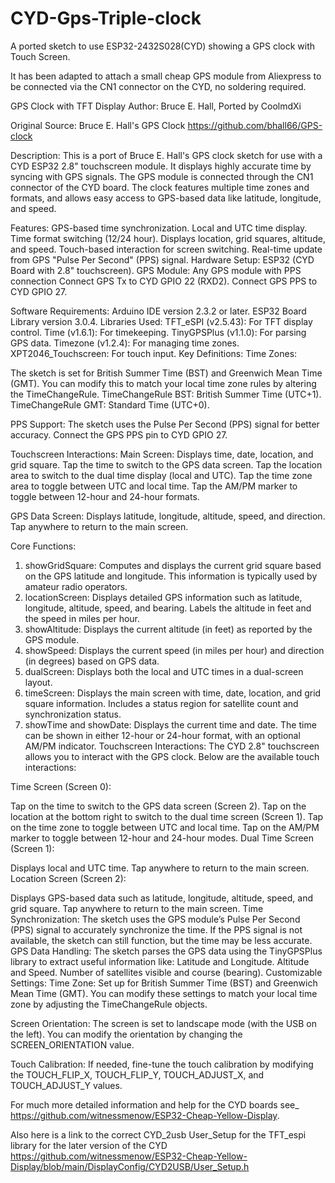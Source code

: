 # CYD-Gps-Triple-clock
A ported sketch to use ESP32-2432S028(CYD) showing a GPS clock with Touch Screen.

It has been adapted to attach a small cheap GPS module from Aliexpress to be connected via the CN1 connector on the CYD, no soldering required.

GPS Clock with TFT Display
Author: Bruce E. Hall, Ported by CoolmdXi

Original Source: Bruce E. Hall's GPS Clock https://github.com/bhall66/GPS-clock


Description:
This is a port of Bruce E. Hall's GPS clock sketch for use with a CYD ESP32 2.8" touchscreen module. It displays highly accurate time by syncing with GPS signals. The GPS module is connected through the CN1 connector of the CYD board. The clock features multiple time zones and formats, and allows easy access to GPS-based data like latitude, longitude, and speed.

Features:
GPS-based time synchronization.
Local and UTC time display.
Time format switching (12/24 hour).
Displays location, grid squares, altitude, and speed.
Touch-based interaction for screen switching.
Real-time update from GPS "Pulse Per Second" (PPS) signal.
Hardware Setup:
 ESP32 (CYD Board with 2.8" touchscreen).
GPS Module: Any GPS module with PPS connection
Connect GPS Tx to CYD GPIO 22 (RXD2).
Connect GPS PPS to CYD GPIO 27.
 
Software Requirements:
Arduino IDE version 2.3.2 or later.
ESP32 Board Library version 3.0.4.
Libraries Used:
TFT_eSPI (v2.5.43): For TFT display control.
Time (v1.6.1): For timekeeping.
TinyGPSPlus (v1.1.0): For parsing GPS data.
Timezone (v1.2.4): For managing time zones.
XPT2046_Touchscreen: For touch input.
Key Definitions:
Time Zones:

The sketch is set for British Summer Time (BST) and Greenwich Mean Time (GMT). You can modify this to match your local time zone rules by altering the TimeChangeRule.
TimeChangeRule BST: British Summer Time (UTC+1).
TimeChangeRule GMT: Standard Time (UTC+0).

PPS Support: The sketch uses the Pulse Per Second (PPS) signal for better accuracy. Connect the GPS PPS pin to CYD GPIO 27.

Touchscreen Interactions:
Main Screen:
Displays time, date, location, and grid square.
Tap the time to switch to the GPS data screen.
Tap the location area to switch to the dual time display (local and UTC).
Tap the time zone area to toggle between UTC and local time.
Tap the AM/PM marker to toggle between 12-hour and 24-hour formats.

GPS Data Screen:
Displays latitude, longitude, altitude, speed, and direction.
Tap anywhere to return to the main screen.

Core Functions:
1. showGridSquare:
Computes and displays the current grid square based on the GPS latitude and longitude. This information is typically used by amateur radio operators.
2. locationScreen:
Displays detailed GPS information such as latitude, longitude, altitude, speed, and bearing.
Labels the altitude in feet and the speed in miles per hour.
3. showAltitude:
Displays the current altitude (in feet) as reported by the GPS module.
4. showSpeed:
Displays the current speed (in miles per hour) and direction (in degrees) based on GPS data.
5. dualScreen:
Displays both the local and UTC times in a dual-screen layout.
6. timeScreen:
Displays the main screen with time, date, location, and grid square information.
Includes a status region for satellite count and synchronization status.
7. showTime and showDate:
Displays the current time and date. The time can be shown in either 12-hour or 24-hour format, with an optional AM/PM indicator.
Touchscreen Interactions:
The CYD 2.8" touchscreen allows you to interact with the GPS clock. Below are the available touch interactions:

Time Screen (Screen 0):

Tap on the time to switch to the GPS data screen (Screen 2).
Tap on the location at the bottom right to switch to the dual time screen (Screen 1).
Tap on the time zone to toggle between UTC and local time.
Tap on the AM/PM marker to toggle between 12-hour and 24-hour modes.
Dual Time Screen (Screen 1):

Displays local and UTC time.
Tap anywhere to return to the main screen.
Location Screen (Screen 2):

Displays GPS-based data such as latitude, longitude, altitude, speed, and grid square.
Tap anywhere to return to the main screen.
Time Synchronization:
The sketch uses the GPS module’s Pulse Per Second (PPS) signal to accurately synchronize the time.
If the PPS signal is not available, the sketch can still function, but the time may be less accurate.
GPS Data Handling:
The sketch parses the GPS data using the TinyGPSPlus library to extract useful information like:
Latitude and Longitude.
Altitude and Speed.
Number of satellites visible and course (bearing).
Customizable Settings:
Time Zone: Set up for British Summer Time (BST) and Greenwich Mean Time (GMT). You can modify these settings to match your local time zone by adjusting the TimeChangeRule objects.

Screen Orientation: The screen is set to landscape mode (with the USB on the left). You can modify the orientation by changing the SCREEN_ORIENTATION value.

Touch Calibration:
If needed, fine-tune the touch calibration by modifying the TOUCH_FLIP_X, TOUCH_FLIP_Y, TOUCH_ADJUST_X, and TOUCH_ADJUST_Y values.

For much more detailed information and help for the CYD boards see_ https://github.com/witnessmenow/ESP32-Cheap-Yellow-Display.

Also here is a link to the correct CYD_2usb User_Setup for the TFT_espi library for the later version of the CYD https://github.com/witnessmenow/ESP32-Cheap-Yellow-Display/blob/main/DisplayConfig/CYD2USB/User_Setup.h
